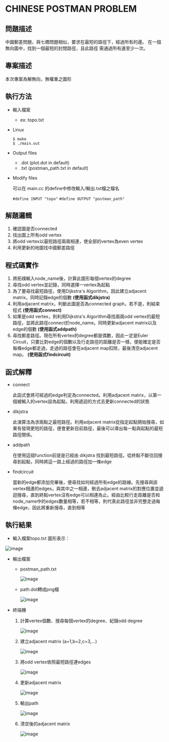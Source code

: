 # CHINESE POSTMAN PROBLEM 

## 問題描述
中國郵差問題，與七橋問題相似，要求在最短的路徑下，經過所有的邊。 在一個無向圖中，找到一個最短的封閉路徑，且此路徑
需通過所有邊至少一次。

## 專案描述
本次專案為解無向，無權重之圖形
## 執行方法
* 輸入檔案
    * ex: topo.txt
* Linux
    ```
    $ make 
    $ ./main.out
    ```
* Output files
    * .dot (plot.dot in default)
    * .txt (postman_path.txt in default)
* Modify files

  可以在 main.cc 的define中修改輸入/輸出.txt檔之檔名

    `#define INPUT "topo"`
    `#define OUTPUT "postman_path"`
    
## 解題邏輯    
   1. 確認圖是否connected
   2. 找出圖上所有odd vertex
   3. 將odd vertex以最短路徑兩兩相連，使全部的vertex為even vertex
   4. 利用更新的地圖找中國郵差路徑
        
## 程式碼實作
   1. 將拓樸輸入node_name後，計算此圖形每個vertex的degree
   2. 尋找odd vertex並記錄，同時選擇一vertex為起點
   3. 為了要尋找最短路徑，使用Dijkstra's Algorithm，因此建立adjacent matrix，同時記錄edge的個數 **(使用函式dikjstra)**
   4. 利用adjacent matrix，判斷此圖是否為connected graph，若不是，則結束程式 **(使用函式connect)**
   5. 如果是odd vertex，則利用Dijkstra's Algorithm尋找兩兩odd vertex的最短路徑，並將此路徑connect於node_name。同時更新adjacent matrix以及edge的個數 **(使用函式addpath)**
   6. 尋找郵差路徑。現在所有vertex的degree都是偶數，因此一定是Euler Circuit，只要比對edge的個數以及行走路徑的距離是否一樣，便能確定是否每條edge都走過，走過的路徑會在adjacent map扣除，最後清空adjacent map。 **(使用函式findcircuit)**
   
## 函式解釋
* connect

   此函式會將可經過的edge判定為connected。利用adjacent matrix，以第一個被輸入的vertex設為起點，利用遞迴的方式去更新connected的狀態
* dikjstra

   此演算法為求兩點之最短路徑。利用adjacent matrix從指定起點開始搜尋，如果有發現更短的路徑，便會更新目前路徑，最後可以導出每一點與起點的最短路徑關係。
* addpath

   在使用這個function前提是已經由 dikjstra 找到最短路徑。從終點不斷往回搜尋到起點，同時將這一路上經過的路徑加一條edge
* findcircuit

   當新的edge都添加完畢後，便尋找如何經過所有edge的路線。先搜尋與該vertex相連的edges，與其中之一相連，刪去adjacent matrix的對應位置並遞迴搜尋，直到終點vertex沒有edge可以相連為止。經由比較行走距離是否和node_name中的edges數量相等，若不相等，則代表此路徑並非完整走過每條edge，因此將重新搜尋，直到相等

## 執行結果
* 輸入檔案topo.txt
   圖形表示：

![image](https://github.com/claireyy23/graph_theory/blob/master/%E6%8A%95%E5%BD%B1%E7%89%871.JPG)
* 輸出檔案
   * postman_path.txt
   
      ![image](https://github.com/claireyy23/graph_theory/blob/master/txt%E8%BC%B8%E5%87%BA.JPG)
   * path.dot轉成png檔
   
      ![image](https://github.com/claireyy23/graph_theory/blob/master/%E6%8A%95%E5%BD%B1%E7%89%872.JPG)
      
* 終端機
   1. 計算vertex個數、搜尋每個vertex的degree、紀錄odd degree
   
      ![image](https://github.com/claireyy23/graph_theory/blob/master/terminal_vertex.JPG)
      
   2. 建立adjacent matrix  (a=1,b=2,c=3,...)
   
      ![image](https://github.com/claireyy23/graph_theory/blob/master/terminal_inimap.JPG)
      
   3. 將odd vertex依照最短路徑連edges
   
      ![image](https://github.com/claireyy23/graph_theory/blob/master/terminal_addpath.JPG)
      
   4. 更新adjacent matrix
   
      ![image](https://github.com/claireyy23/graph_theory/blob/master/terminal_newmap.JPG)
      
   5. 輸出path
   
      ![image](https://github.com/claireyy23/graph_theory/blob/master/terminal_path.JPG)
      
   6. 清空後的adjacent matrix
   
      ![image](https://github.com/claireyy23/graph_theory/blob/master/terminal_finalmap.JPG)
      
      
      

